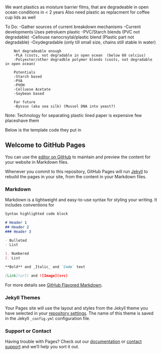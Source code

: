 We want plastics as moisture barrier films, that are degradeable in open ocean conditions in < 2 years
Also need plastic as replacment for coffee cup lids as well

To Do:
  -Gather sources of current breakdown mechanisms
  -Current developments
        Uses petroluem plastic
        -PVC/Starch blends (PVC not degradable)
        -Cellouse nanocrsytal/plastic blend (Plastic part not degradable)
        -Oxydegradable (only till small size, chains still stable in water)
        
        Not degradeable enough
        -PLA (costs, not degradable in open ocean  (below 60 celcius)
        -Polyester/other degradble polymer blends (costs, not degradable in open ocean)
        
        Potentials
        -Starch based
        -PVA
        -PVOH
        -Celluose Acetate
        -Soybean based
        
        Far future
        -Byssus (aka sea silk) (Mussel DNA into yeast?)
        
Note: Technology for separating plastic lined paper is expensive
      few placeshave them

Below is the template code they put in

## Welcome to GitHub Pages

You can use the [editor on GitHub](https://github.com/Madw5/-WIP-Coffee-Cup-Website/edit/master/README.md) to maintain and preview the content for your website in Markdown files.

Whenever you commit to this repository, GitHub Pages will run [Jekyll](https://jekyllrb.com/) to rebuild the pages in your site, from the content in your Markdown files.

### Markdown

Markdown is a lightweight and easy-to-use syntax for styling your writing. It includes conventions for

```markdown
Syntax highlighted code block

# Header 1
## Header 2
### Header 3

- Bulleted
- List

1. Numbered
2. List

**Bold** and _Italic_ and `Code` text

[Link](url) and ![Image](src)
```

For more details see [GitHub Flavored Markdown](https://guides.github.com/features/mastering-markdown/).

### Jekyll Themes

Your Pages site will use the layout and styles from the Jekyll theme you have selected in your [repository settings](https://github.com/Madw5/-WIP-Coffee-Cup-Website/settings). The name of this theme is saved in the Jekyll `_config.yml` configuration file.

### Support or Contact

Having trouble with Pages? Check out our [documentation](https://help.github.com/categories/github-pages-basics/) or [contact support](https://github.com/contact) and we’ll help you sort it out.
